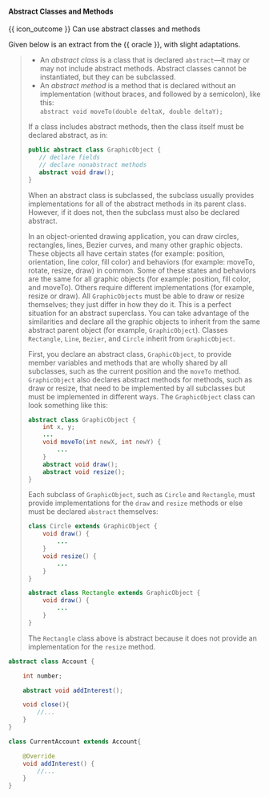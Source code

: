 <div id="title">

#### Abstract Classes and Methods

</div>

<span id="prereqs"></span>

<span id="outcomes">{{ icon_outcome }} Can use abstract classes and methods</span>

<div id="body">

Given below is an extract from the {{ oracle }}, with slight adaptations.

<blockquote>

* An _abstract class_ is a class that is declared `abstract`—it may or may not include abstract methods. Abstract classes cannot be instantiated, but they can be subclassed.
* An _abstract method_ is a method that is declared without an implementation (without braces, and followed by a semicolon), like this:<br>
  `abstract void moveTo(double deltaX, double deltaY);`

If a class includes abstract methods, then the class itself must be declared abstract, as in:

```java
public abstract class GraphicObject {
   // declare fields
   // declare nonabstract methods
   abstract void draw();
}
```

When an abstract class is subclassed, the subclass usually provides implementations for all of the abstract methods in its parent class. However, if it does not, then the subclass must also be declared abstract.

In an object-oriented drawing application, you can draw circles, rectangles, lines, Bezier curves, and many other graphic objects. These objects all have certain states (for example: position, orientation, line color, fill color) and behaviors (for example: moveTo, rotate, resize, draw) in common. Some of these states and behaviors are the same for all graphic objects (for example: position, fill color, and moveTo). Others require different implementations (for example, resize or draw). All `GraphicObjects` must be able to draw or resize themselves; they just differ in how they do it. This is a perfect situation for an abstract superclass. You can take advantage of the similarities and declare all the graphic objects to inherit from the same abstract parent object (for example, `GraphicObject`). Classes `Rectangle`, `Line`, `Bezier`, and `Circle` inherit from `GraphicObject`.

First, you declare an abstract class, `GraphicObject`, to provide member variables and methods that are wholly shared by all subclasses, such as the current position and the `moveTo` method. `GraphicObject` also declares abstract methods for methods, such as draw or resize, that need to be implemented by all subclasses but must be implemented in different ways. The `GraphicObject` class can look something like this:

```java
abstract class GraphicObject {
    int x, y;
    ...
    void moveTo(int newX, int newY) {
        ...
    }
    abstract void draw();
    abstract void resize();
}
```

Each subclass of `GraphicObject`, such as `Circle` and `Rectangle`, must provide implementations for the `draw` and `resize` methods or else must be declared `abstract` themselves:

```java
class Circle extends GraphicObject {
    void draw() {
        ...
    }
    void resize() {
        ...
    }
}

abstract class Rectangle extends GraphicObject {
    void draw() {
        ...
    }
}
```

The `Rectangle` class above is abstract because it does not provide an implementation for the `resize` method.

</blockquote>

<panel type="seamless" header="{{ icon_example }} Another example of an abstract class" minimized>

```java
abstract class Account {

    int number;

    abstract void addInterest();

    void close(){
        //...
    }
}

class CurrentAccount extends Account{

    @Override
    void addInterest() {
        //...
    }
}
```
</panel>


</div>

<div id="extras">
</div>